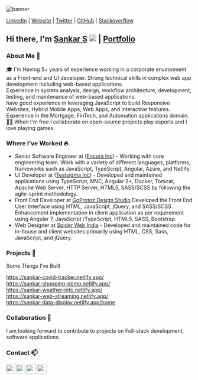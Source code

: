 ![banner](https://sankarsans.github.io/assets/profile-picture.png)

[LinkedIn](https://www.linkedin.com/in/sankar-ui-developer/) | 
  [Website](https://sankarsans.github.io/) | 
  [Twitter](https://twitter.com/sssankarsam) | 
  [GitHub](https://github.com/sankarsans) | 
  [Stackoverflow](https://stackoverflow.com/users/12023432/sankar)

## Hi there, I'm  [Sankar S](https://sankarsans.github.io/)  <img src="https://github.com/TheDudeThatCode/TheDudeThatCode/blob/master/Assets/Hi.gif" width="20px"> | [Portfolio](https://sankarsans.github.io/)

### About Me 🚀

🎓 I'm Having 5+ years of experience working in a corporate environment as a Front-end and UI developer. Strong technical skills in complex web app development including web-based applications.<br>
Experience in system analysis, design, workflow architecture, development, testing, and maintenance of web-based applications.
<br>
have good experience in leveraging JavaScript to build Responsive Websites, Hybrid Mobile Apps, Web Apps, and interactive features.
Experience in the Mortgage, FinTech, and Automation applications domain.<br>
👨‍💻 When I'm free I collaborate on open-source projects play esports and I love playing games.


### Where I’ve Worked  🔥

- Senior Software Engineer at ([Encora Inc](https://www.encora.com/)) - Working with core engineering team. Work with a variety of different languages, platforms, frameworks such as JavaScript, TypeScript, Angular, Azure, and Netlify.
- UI Developer at ([Testsigma Inc](https://testsigma.com/)) - Developed and maintained applications using TypeScript, MVC, Angular 2+, Docker, Tomcat, Apache Web Server, HTTP Server, HTML5, SASS/SCSS by following the agile-sprint methodology.
- Front End Developer at [GoProtoz Design Studio](https://www.goprotoz.com) Developed the Front End User Interface using HTML, JavaScript, jQuery, and SASS/SCSS.
Enhancement implementation in client application as per requirement using Angular 7, JavaScript /TypeScript, HTML5, SASS, Bootstrap.
- Web Designer at [Spider Web India](https://spiderwebindia.in) - Developed and maintained code for in-house and client websites primarily using HTML, CSS, Sass, JavaScript, and jQuery.


### Projects 👯

Some Things I’ve Built

https://sankar-covid-tracker.netlify.app/<br>
https://sankar-shopping-demo.netlify.app/<br>
https://sankar-weather-info.netlify.app/<br>
https://sankar-web-streaming.netlify.app/<br>
https://sankar-data-display.netlify.app/home<br>

### Collaboration 👯

I am looking forward to contribute to projects on Full-stack development, software applications.

### Contact 📫

<a href="https://www.linkedin.com/in/sankar-s-892060130/">
  <img align="left" width="24px" src="https://cdn.jsdelivr.net/npm/simple-icons@v3/icons/linkedin.svg"  />
</a>
<a href="https://sankarsans.github.io/">
  <img align="left" width="24px" src="https://cdn.jsdelivr.net/npm/simple-icons@3.13.0/icons/internetexplorer.svg"  />
</a>
<a href="https://twitter.com/sssankarsam">
  <img align="left" width="26px" src="https://cdn.jsdelivr.net/npm/simple-icons@3.13.0/icons/twitter.svg" />
</a>
<a href="mailto:sssankarsam@gmail.com">
  <img align="left" width="26px" src="https://cdn.jsdelivr.net/npm/simple-icons@v3/icons/gmail.svg" />
</a>

<br />


